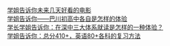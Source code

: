   
[学姐告诉你未来几天好看的电影](http://www.dianyue.me/archives/465/m1sztj1fa0jfm5xp/)  
[学姐告诉你——巴川初高中各自是怎样的体验](http://www.dianyue.me/archives/992/gdvvvm7w8nlhm94g/)  
[学长学姐告诉你：在深中三大体系就读是怎样的一种体验？](http://www.dianyue.me/archives/375/dewdj9k5mocp98i2/)  
[学姐告诉你：总分410+，英语80+各科的复习方法](http://www.dianyue.me/archives/665/9auxxztooj50mw5p/)